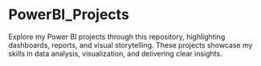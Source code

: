 # PowerBI_Projects
Explore my Power BI projects through this repository, highlighting dashboards, reports, and visual storytelling. These projects showcase my skills in data analysis, visualization, and delivering clear insights.
